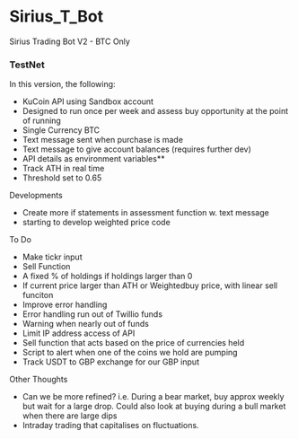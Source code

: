 # Sirius_T_Bot
Sirius Trading Bot V2 - BTC Only

### TestNet ###

In this version, the following:
- KuCoin API using Sandbox account
- Designed to run once per week and assess buy opportunity at the point of running
- Single Currency BTC
- Text message sent when purchase is made
- Text message to give account balances (requires further dev)
- API details as environment variables**
- Track ATH in real time
- Threshold set to 0.65

Developments
- Create more if statements in assessment function w. text message
- starting to develop weighted price code

To Do
- Make tickr input
- Sell Function
-   A fixed % of holdings if holdings larger than 0
-   If current price larger than ATH or Weightedbuy price, with linear sell funciton
- Improve error handling
-   Error handling run out of Twillio funds
- Warning when nearly out of funds
- Limit IP address access of API
- Sell function that acts based on the price of currencies held
- Script to alert when one of the coins we hold are pumping
- Track USDT to GBP exchange for our GBP input

Other Thoughts
- Can we be more refined? i.e. During a bear market, buy approx weekly but wait for a large drop. Could also look at buying during a bull market when there are large dips
- Intraday trading that capitalises on fluctuations.
